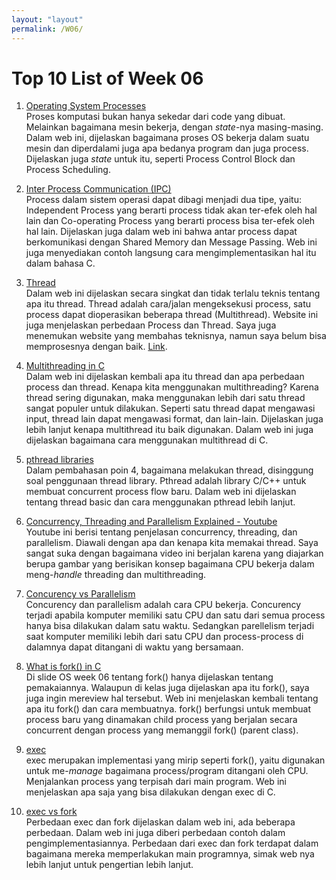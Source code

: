 ```yaml
---
layout: "layout"
permalink: /W06/
---
```


# Top 10 List of Week 06

1. [Operating System Processes](https://www.studytonight.com/operating-system/operating-system-processes)<br>
Proses komputasi bukan hanya sekedar dari code yang dibuat. Melainkan bagaimana mesin bekerja, dengan <i>state</i>-nya masing-masing. Dalam web ini, dijelaskan bagaimana proses OS bekerja dalam suatu mesin dan diperdalami juga apa bedanya program dan juga process. Dijelaskan juga <i>state</i> untuk itu, seperti Process Control Block dan Process Scheduling.

2. [Inter Process Communication (IPC)](https://www.geeksforgeeks.org/inter-process-communication-ipc)<br>
Process dalam sistem operasi dapat dibagi menjadi dua tipe, yaitu: Independent Process yang berarti process tidak akan ter-efek oleh hal lain dan Co-operating Process yang berarti process bisa ter-efek oleh hal lain. Dijelaskan juga dalam web ini bahwa antar process dapat berkomunikasi dengan Shared Memory dan Message Passing. Web ini juga menyediakan contoh langsung cara mengimplementasikan hal itu dalam bahasa C.

3. [Thread](https://www.geeksforgeeks.org/thread-in-operating-system/)<br>
Dalam web ini dijelaskan secara singkat dan tidak terlalu teknis tentang apa itu thread. Thread adalah cara/jalan mengeksekusi process, satu process dapat dioperasikan beberapa thread (Multithread). Website ini juga menjelaskan perbedaan Process dan Thread. Saya juga menemukan website yang membahas teknisnya, namun saya belum bisa memprosesnya dengan baik. [Link](https://www.cs.uic.edu/~jbell/CourseNotes/OperatingSystems/4_Threads.html).

4. [Multithreading in C](https://www.geeksforgeeks.org/multithreading-c-2/)<br>
Dalam web ini dijelaskan kembali apa itu thread dan apa perbedaan process dan thread. Kenapa kita menggunakan multithreading? Karena thread sering digunakan, maka menggunakan lebih dari satu thread sangat populer untuk dilakukan. Seperti satu thread dapat mengawasi input, thread lain dapat mengawasi format, dan lain-lain. Dijelaskan juga lebih lanjut kenapa multithread itu baik digunakan. Dalam web ini juga dijelaskan bagaimana cara menggunakan multithread di C.

5. [pthread libraries](https://www.cs.cmu.edu/afs/cs/academic/class/15492-f07/www/pthreads.html)<br>
Dalam pembahasan poin 4, bagaimana melakukan thread, disinggung soal penggunaan thread library. Pthread adalah library C/C++ untuk membuat concurrent process flow baru. Dalam web ini dijelaskan tentang thread basic dan  cara menggunakan pthread lebih lanjut.

6. [Concurrency, Threading and Parallelism Explained - Youtube](https://www.youtube.com/watch?v=olYdb0DdGtM)<br>
Youtube ini berisi tentang penjelasan concurrency, threading, dan parallelism. Diawali dengan apa dan kenapa kita memakai thread. Saya sangat suka dengan bagaimana video ini berjalan karena yang diajarkan berupa gambar yang berisikan konsep bagaimana CPU bekerja dalam meng-<i>handle</i> threading dan multithreading.

7. [Concurency vs Parallelism](http://tutorials.jenkov.com/java-concurrency/concurrency-vs-parallelism.html)<br>
Concurency dan parallelism adalah cara CPU bekerja. Concurency terjadi apabila komputer memiliki satu CPU dan satu dari semua process hanya bisa dilakukan dalam satu waktu. Sedangkan parellelism terjadi saat komputer memiliki lebih dari satu CPU dan process-process di dalamnya dapat ditangani di waktu yang bersamaan.

8. [What is fork() in C](https://www.geeksforgeeks.org/fork-system-call)<br>
Di slide OS week 06 tentang fork() hanya dijelaskan tentang pemakaiannya. Walaupun di kelas juga dijelaskan apa itu fork(), saya juga ingin mereview hal tersebut. Web ini menjelaskan kembali tentang apa itu fork() dan cara membuatnya. fork() berfungsi untuk membuat process baru yang dinamakan child process yang berjalan secara concurrent dengan process yang memanggil fork() (parent class).

9. [exec](https://linuxhint.com/exec_linux_system_call_c/)<br>
exec merupakan implementasi yang mirip seperti fork(), yaitu digunakan untuk me-<i>manage</i> bagaimana process/program ditangani oleh CPU. Menjalankan process yang terpisah dari main program. Web ini menjelaskan apa saja yang bisa dilakukan dengan exec di C.

10. [exec vs fork](https://www.tutorialspoint.com/difference-between-fork-and-exec-in-c)<br>
Perbedaan exec dan fork dijelaskan dalam web ini, ada beberapa perbedaan. Dalam web ini juga diberi perbedaan contoh dalam pengimplementasiannya. Perbedaan dari exec dan fork terdapat dalam bagaimana mereka memperlakukan main programnya, simak web nya lebih lanjut untuk pengertian lebih lanjut.